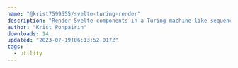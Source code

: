 ```yaml
---
name: "@krist7599555/svelte-turing-render"
description: "Render Svelte components in a Turing machine-like sequence."
author: "Krist Ponpairin"
downloads: 14
updated: "2023-07-19T06:13:52.017Z"
tags: 
  - utility
---
```

